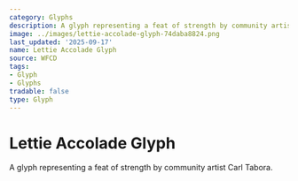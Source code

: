 ```yaml
---
category: Glyphs
description: A glyph representing a feat of strength by community artist Carl Tabora.
image: ../images/lettie-accolade-glyph-74daba8824.png
last_updated: '2025-09-17'
name: Lettie Accolade Glyph
source: WFCD
tags:
- Glyph
- Glyphs
tradable: false
type: Glyph
---
```


# Lettie Accolade Glyph

A glyph representing a feat of strength by community artist Carl Tabora.

